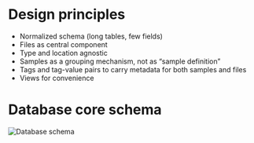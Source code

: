 # Design principles
* Normalized schema (long tables, few fields)
* Files as central component
* Type and location agnostic
* Samples as a grouping mechanism, not as “sample definition”
* Tags and tag-value pairs to carry metadata for both samples and files
* Views for convenience

# Database core schema

![Database schema](https://raw.githubusercontent.com/wtsi-team112/fits/master/documentation/FITS_database_schema_v1.png)


